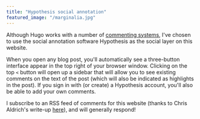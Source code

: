 ```yaml
---
title: "Hypothesis social annotation"
featured_image: "/marginalia.jpg"
---
```


Although Hugo works with a number of [commenting systems](https://gohugo.io/content-management/comments/), I've chosen to use the social annotation software Hypothesis as the social layer on this website. 

When you open any blog post, you'll automatically see a three-button interface appear in the top right of your browser window. Clicking on the top `<` button will open up a sidebar that will allow you to see existing comments on the text of the post (which will also be indicated as highlights in the post). If you sign in with (or create) a Hypothesis account, you'll also be able to add your own comments.

I subscribe to an RSS feed of comments for this website (thanks to Chris Aldrich's write-up [here](https://boffosocko.com/2021/03/25/hypothes-is-as-a-comment-system-receiving-mentions-and-notifications-for-your-website/)), and will generally respond!